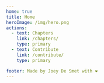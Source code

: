 ```yaml
---
home: true
title: Home
heroImage: /img/hero.png
actions:
  - text: Chapters
    link: /chapters/
    type: primary
  - text: Contribute
    link: /contribute/
    type: primary

footer: Made by Joey De Smet with ❤️
---
```



